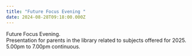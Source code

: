 ```yaml
---
title: "Future Focus Evening "
date: 2024-08-28T09:18:00.000Z
---
```

Future Focus Evening.  
Presentation for parents in the library related to subjects offered for 2025.  
5.00pm to 7.00pm continuous.
